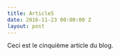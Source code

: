 ```yaml
---
title: Article5
date: 2016-11-23 00:00:00 Z
layout: post
---
```


Ceci est le cinquième article du blog.